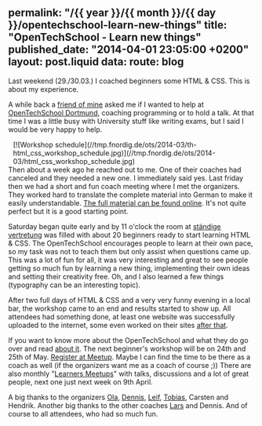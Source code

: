 permalink: "/{{ year }}/{{ month }}/{{ day }}/opentechschool-learn-new-things"
title: "OpenTechSchool - Learn new things"
published_date: "2014-04-01 23:05:00 +0200"
layout: post.liquid
data:
  route: blog
---
Last weekend (29./30.03.) I coached beginners some HTML & CSS. This is about my experience.

A while back a [friend of mine][snnd] asked me if I wanted to help at [OpenTechSchool Dortmund][ots-do], coaching programming or to hold a talk.
At that time I was a little busy with University stuff like writing exams, but I said I would be very happy to help.

<span style="float:right;margin-left:10px;">
[![Workshop schedule](//tmp.fnordig.de/ots/2014-03/th-html_css_workshop_schedule.jpg)](//tmp.fnordig.de/ots/2014-03/html_css_workshop_schedule.jpg)
</span>

Then about a week ago he reached out to me. One of their coaches had canceled and they needed a new one. I immediately said yes.
Last friday then we had a short and fun coach meeting where I met the organizers. They worked hard to translate the complete material into German to make it easily understandable. [The full material can be found online][workshop]. It's not quite perfect but it is a good starting point.

Saturday began quite early and by 11 o'clock the room at [ständige vertretung][staendige] was filled with about 20 beginners ready to start learning HTML & CSS.
The OpenTechSchool encourages people to learn at their own pace, so my task was not to teach them but only assist when questions came up.
This was a lot of fun for all, it was very interesting and great to see people getting so much fun by learning a new thing, implementing their own ideas and setting their creativity free. Oh, and I also learned a few things (typography can be an interesting topic).


After two full days of HTML & CSS and a very very funny evening in a local bar, the workshop came to an end and results started to show up. All attendees had something done, at least one website was successfully uploaded to the internet, some even worked on their sites [after that][tweet-1].

If you want to know more about the OpenTechSchool and what they do go over and read [about it][ots-about].
The next beginner's workshop will be on 24th and 25th of May. [Register at Meetup][jsfab]. Maybe I can find the time to be there as a coach as well (if the organizers want me as a coach of course ;)) There are also monthly "[Learners Meetups][meetup]" with talks, discussions and a lot of great people, next one just next week on 9th April.

A big thanks to the organizers [Ola][], [Dennis][snnd], [Leif][], [Tobias][tobmaster], Carsten and Hendrik.
Another big thanks to the other coaches [Lars][lars] and Dennis. And of course to all attendees, who had so much fun.


[ots-do]: http://www.opentechschool.org/dortmund/
[snnd]: https://twitter.com/snnd
[workshop]: http://tobmaster.github.io/html-css-beginners/
[staendige]: http://www.staendigevertretungdortmund.de/
[jsfab]: http://www.meetup.com/opentechschool-dortmund/events/174124162/
[meetup]: http://www.meetup.com/opentechschool-dortmund/
[tweet-1]: https://twitter.com/Washandra/status/450710855412641793
[ots-about]: http://www.opentechschool.org/about.html
[ola]: https://twitter.com/misprintedtype
[tobmaster]: https://twitter.com/tobmaster
[lars]: https://twitter.com/grafgrau
[leif]: https://twitter.com/rthbrst
